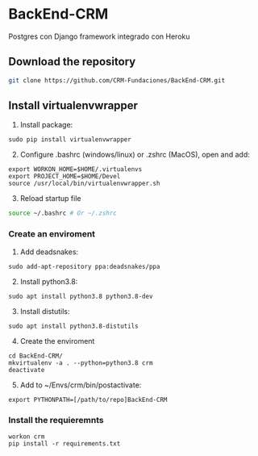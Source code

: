 # BackEnd-CRM
Postgres con Django framework integrado con Heroku

## Download the repository

```sh
git clone https://github.com/CRM-Fundaciones/BackEnd-CRM.git
```

## Install virtualenvwrapper

1. Install package:
```
sudo pip install virtualenvwrapper
```
2. Configure .bashrc (windows/linux) or .zshrc (MacOS), open and add:
```
export WORKON_HOME=$HOME/.virtualenvs
export PROJECT_HOME=$HOME/Devel
source /usr/local/bin/virtualenvwrapper.sh
```
3. Reload startup file
```sh
source ~/.bashrc # Or ~/.zshrc
```


### Create an enviroment

1. Add deadsnakes:
```
sudo add-apt-repository ppa:deadsnakes/ppa
```

2. Install python3.8:
```
sudo apt install python3.8 python3.8-dev
```

3. Install distutils:
```
sudo apt install python3.8-distutils
```

4. Create the enviroment
```
cd BackEnd-CRM/
mkvirtualenv -a . --python=python3.8 crm
deactivate
```

5. Add to ~/Envs/crm/bin/postactivate:
```
export PYTHONPATH=[/path/to/repo]BackEnd-CRM
```

### Install the requieremnts

```
workon crm
pip install -r requirements.txt
```
